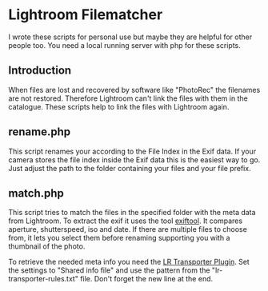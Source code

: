 # Lightroom Filematcher

I wrote these scripts for personal use but maybe they are helpful for other people too.
You need a local running server with php for these scripts.

## Introduction
When files are lost and recovered by software like "PhotoRec" the filenames are not restored. Therefore Lightroom can't link the files with them in the catalogue. These scripts help to link the files with Lightroom again.

## rename.php
This script renames your according to the File Index in the Exif data. If your camera stores the file index inside the Exif data this is the easiest way to go. Just adjust the path to the folder containing your files and your file prefix.

## match.php
This script tries to match the files in the specified folder with the meta data from Lightroom. To extract the exif it uses the tool [exiftool](http://www.sno.phy.queensu.ca/~phil/exiftool/). It compares aperture, shutterspeed, iso and date. If there are multiple files to choose from, it lets you select them before renaming supporting you with a thumbnail of the photo.

To retrieve the needed meta info you need the [LR Transporter Plugin](www.photographers-toolbox.com/products/lrtransporter.php). Set the settings to "Shared info file" and use the pattern from the "lr-transporter-rules.txt" file. Don't forget the new line at the end.

